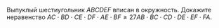 Выпуклый шестиугольник $ABCDEF$ вписан в окружность. Докажите неравенство 
$AC\cdot BD\cdot CE\cdot DF\cdot AE\cdot BF\geq 27 AB\cdot BC\cdot CD\cdot 
DE\cdot EF\cdot FA.$